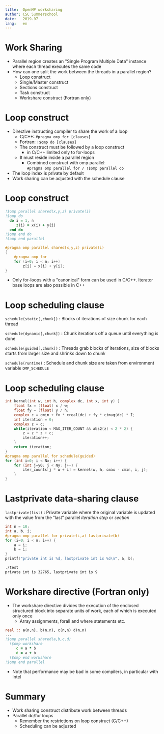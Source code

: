 ```yaml
---
title:  OpenMP worksharing
author: CSC Summerschool
date:   2019-07
lang:   en
---
```



# Work Sharing

- Parallel region creates an "Single Program Multiple Data" instance where
  each thread executes the same code
- How can one split the work between the threads in a parallel region?
    - Loop construct
    - Single/Master construct
    - Sections construct
    - Task construct
    - Workshare construct (Fortran only)


# Loop construct

- Directive instructing compiler to share the work of a loop
    - C/C++:  `#pragma omp for [clauses]`
    - Fortran: `!$omp do [clauses]`
    - The construct must be followed by a loop construct
        - in C/C++ limited only to for-loops
    - It must reside inside a parallel region
        - Combined construct with omp parallel:\
          `#pragma omp parallel for / !$omp parallel do`
- The loop index is private by default
- Work sharing can be adjusted with the schedule clause



# Loop construct

```fortran
!$omp parallel shared(x,y,z) private(i)
!$omp do
  do i = 1, n
     z(i) = x(i) + y(i)
  end do
!$omp end do
!$omp end parallel
```

```c
#pragma omp parallel shared(x,y,z) private(i)
{
    #pragma omp for
    for (i=0; i < n; i++)
        z[i] = x[i] + y[i];
}
```
- Only for-loops with a "canonical" form can be used in C/C++. Iterator base
  loops are also possible in C++


# Loop scheduling clause

`schedule(static[,chunk])`
  : Blocks of iterations of size chunk for each thread

`schedule(dynamic[,chunk])`
  : Chunk iterations off a queue until everything is done

`schedule(guided[,chunk])`
  : Threads grab blocks of iterations, size of blocks starts from larger size
    and shrinks down to chunk

`schedule(runtime)`
  : Schedule and chunk size are taken from environment variable
    `OMP_SCHEDULE`


# Loop scheduling clause

```c
int kernel(int w, int h, complex dc, int x, int y) {
    float fx = (float) x / w;
    float fy = (float) y / h;
    complex c = cmin + fx * creal(dc) + fy * cimag(dc) * I;
    int iteration = 0;
    complex z = c;
    while(iteration < MAX_ITER_COUNT && abs2(z) < 2 * 2) {
        z = z * z + c;
        iteration++;
    }
    return iteration;
}
#pragma omp parallel for schedule(guided)
for (int i=0; i < Nx; i++) {
    for (int j=y0; j < Ny; j++) {
        iter_counts[j * w + i] = kernel(w, h, cmax - cmin, i, j);
    }
}
```


# Lastprivate data-sharing clause

`lastprivate(list)`
  : Private variable where the original  variable is updated with the value
    from the "last" parallel _iteration step_ or _section_

```c
int n = 10;
int a, b, i;
#pragma omp parallel for private(i,a) lastprivate(b)
for (i=0; i < n; i++) {
    a = i;
    b = i;
}
printf("private int is %d, lastprivate int is %d\n", a, b);
```
```bash
./test
private int is 32765, lastprivate int is 9
```


# Workshare directive (Fortran only)

- The workshare directive divides the execution of the enclosed structured
  block into separate units of work, each of which is executed only once
    - Array assignments, forall and where statements etc.

```fortran
real :: a(n,n), b(n,n), c(n,n) d(n,n)
...
!$omp parallel shared(a,b,c,d)
  !$omp workshare
     c = a * b
     d = a + b
  !$omp end workshare
!$omp end parallel
```

- Note that performance may be bad in some compilers, in particular with Intel


# Summary

- Work sharing construct distribute work between threads
- Parallel do/for loops
    - Remember the restrictions on loop construct (C/C++)
    - Scheduling can be adjusted
